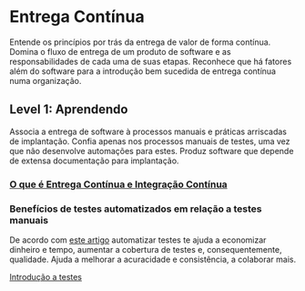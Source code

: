 # Entrega Contínua

Entende os princípios por trás da entrega de valor de forma contínua.
Domina o fluxo de entrega de um produto de software e as responsabilidades
de cada uma de suas etapas.  Reconhece que há fatores além do software para
a introdução bem sucedida de entrega contínua numa organização.

## Level 1: Aprendendo

Associa a entrega de software à processos manuais e práticas arriscadas
de implantação.  Confia apenas nos processos manuais de testes,
uma vez que não desenvolve automações para estes.
Produz software que depende de extensa documentação para implantação.

### [O que é Entrega Contínua e Integração Contínua](https://thoughtworksinc.github.io/guia-de-desenvolvimento-tecnico/topics/Entrega_de_Software.html)

### Benefícios de testes automatizados em relação a testes manuais

De acordo com [este artigo](https://medium.com/cxinnovations/why-automated-testing-33ab8888a5d9)
automatizar testes te ajuda a economizar dinheiro e tempo,
aumentar a cobertura de testes e, consequentemente, qualidade.
Ajuda a melhorar a acuracidade e consistência, a colaborar mais.

[Introdução a testes](https://thoughtworksinc.github.io/guia-de-desenvolvimento-tecnico/topics/Estrategia_de_Qualidade.html)
